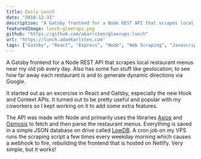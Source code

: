 ```yaml
---
title: Daily Lunch
date: "2018-12-31"
description: "A Gatsby frontend for a Node REST API that scrapes local restaurant menus near my old job every day. Also has some fun stuff like geolocation!"
featuredImage: lunch-gleerups.png
github: "https://github.com/akarlsten/gleerups-lunch"
url: "https://lunch.adamkarlsten.com"
tags: ["Gatsby", "React", "Express", "Node", "Web Scraping", "Javascript"]
---
```


A Gatsby frontend for a Node REST API that scrapes local restaurant menus near my old job every day. Also has some fun stuff like geolocation; to see how far away each restaurant is and to generate dynamic directions via Google.

It started out as an excercise in React and Gatsby, especially the new Hook and Context APIs. It turned out to be pretty useful and popular with my coworkers so I kept working on it to add some extra features.

The API was made with Node and primarily uses the libraries [Axios](https://github.com/axios/axios) and [Osmosis](https://github.com/rchipka/node-osmosis) to fetch and then parse the restaurant menus. Everything is saved in a simple JSON database on drive called [LowDB](https://github.com/typicode/lowdb). A cron job on my VPS runs the scraping script a few times every weekday morning which causes a webhook to fire, rebuilding the frontend that is hosted on Netlify. Very simple, but it works!
